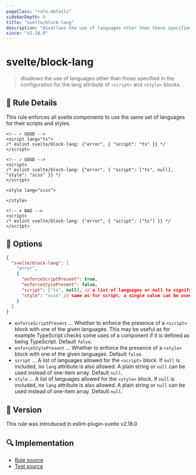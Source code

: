 ```yaml
---
pageClass: "rule-details"
sidebarDepth: 0
title: "svelte/block-lang"
description: "disallows the use of languages other than those specified in the configuration for the lang attribute of `<script>` and `<style>` blocks."
since: "v2.18.0"
---
```


# svelte/block-lang

> disallows the use of languages other than those specified in the configuration for the lang attribute of `<script>` and `<style>` blocks.

## :book: Rule Details

This rule enforces all svelte components to use the same set of languages for their scripts and styles.

<ESLintCodeBlock>

<!--eslint-skip-->

```svelte
<!-- ✓ GOOD -->
<script lang="ts">
/* eslint svelte/block-lang: {"error", { "script": "ts" }} */
</script>
```

</ESLintCodeBlock>

<ESLintCodeBlock>

<!--eslint-skip-->

```svelte
<!-- ✓ GOOD -->
<script>
/* eslint svelte/block-lang: {"error", { "script": ["ts", null], "style": "scss" }} */
</script>

<style lang="scss">

</style>
```

</ESLintCodeBlock>

<ESLintCodeBlock>

<!--eslint-skip-->

```svelte
<!-- ✗ BAD -->
<script>
/* eslint svelte/block-lang: {"error", { "script": ["ts"] }} */
</script>
```

</ESLintCodeBlock>

## :wrench: Options

```json
{
  "svelte/block-lang": [
    "error",
    {
      "enforceScriptPresent": true,
      "enforceStylePresent": false,
      "script": ["ts", null], // a list of languages or null to signify no language specified
      "style": "scss" // same as for script, a single value can be used instead of an array.
    }
  ]
}
```

- `enforceScriptPresent` ... Whether to enforce the presence of a `<script>` block with one of the given languages. This may be useful as for example TypeScript checks some uses of a component if it is defined as being TypeScript. Default `false`.
- `enforceStylePresent` ... Whether to enforce the presence of a `<style>` block with one of the given languages. Default `false`.
- `script` ... A list of languages allowed for the `<script>` block. If `null` is included, no `lang` attribute is also allowed. A plain string or `null` can be used instead of one-item array. Default `null`.
- `style` ... A list of languages allowed for the `<style>` block. If `null` is included, no `lang` attribute is also allowed. A plain string or `null` can be used instead of one-item array. Default `null`.

## :rocket: Version

This rule was introduced in eslint-plugin-svelte v2.18.0

## :mag: Implementation

- [Rule source](https://github.com/ota-meshi/eslint-plugin-svelte/blob/main/src/rules/block-lang.ts)
- [Test source](https://github.com/ota-meshi/eslint-plugin-svelte/blob/main/tests/src/rules/block-lang.ts)
